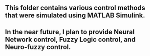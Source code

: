 ## This folder contains various control methods that were simulated using MATLAB Simulink.
## In the near future, I plan to provide Neural Network control, Fuzzy Logic control, and Neuro-fuzzy control.
